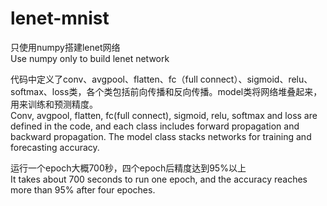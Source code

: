 # lenet-mnist
只使用numpy搭建lenet网络  
Use numpy only to build lenet network  

代码中定义了conv、avgpool、flatten、fc（full connect）、sigmoid、relu、softmax、loss类，各个类包括前向传播和反向传播。model类将网络堆叠起来，用来训练和预测精度。  
Conv, avgpool, flatten, fc(full connect), sigmoid, relu, softmax and loss are defined in the code, and each class includes forward propagation and backward propagation. The model class stacks networks for training and forecasting accuracy.  

运行一个epoch大概700秒，四个epoch后精度达到95%以上  
It takes about 700 seconds to run one epoch, and the accuracy reaches more than 95% after four epoches.  
